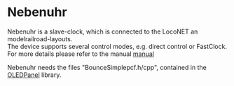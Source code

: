 # Nebenuhr

Nebenuhr is a slave-clock, which is connected to the LocoNET an modelrailroad-layouts.<br>
The device supports several control modes, e.g. direct control or FastClock.<br>
For more details please refer to the manual [manual](https://github.com/Kruemelbahn/Nebenuhr/Nebenuhr.pdf)<br>

Nebenuhr needs the files "BounceSimplepcf.h/cpp", contained in the [OLEDPanel](https://github.com/Kruemelbahn/OLEDPanel) library. 
